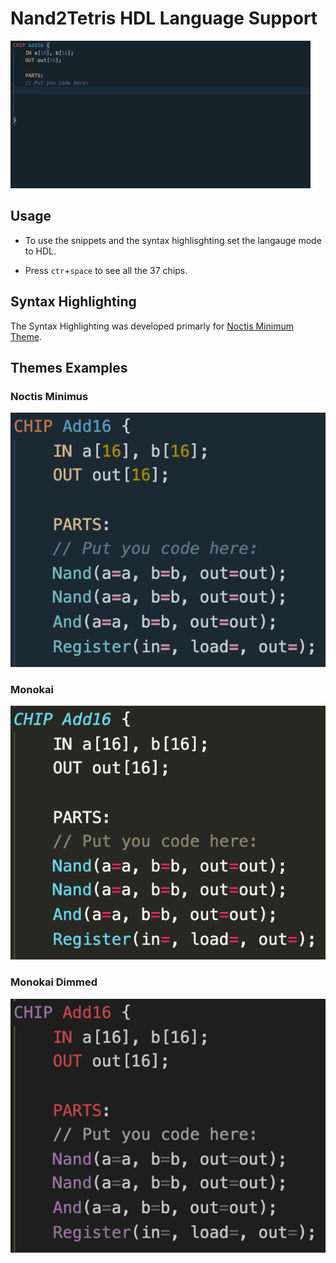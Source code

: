 # Nand2Tetris HDL Language Support

![gif](img/Snippets.gif)

## Usage

- To use the snippets and the syntax highlisghting set the langauge mode to HDL.

- Press `ctr`+`space` to see all the 37 chips.

## Syntax Highlighting

The Syntax Highlighting was developed primarly for [Noctis Minimum Theme](https://marketplace.visualstudio.com/items?itemName=liviuschera.noctis).

## Themes Examples

### Noctis Minimus

![NoctisMinimus](img/NoctisMinimus.png)

### Monokai

![Monokai](img/Monokai.png)

### Monokai Dimmed

![MonokaiDimmed](img/MonokaiDimmed.png)
